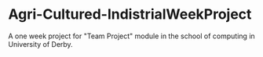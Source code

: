 # Agri-Cultured-IndistrialWeekProject

A one week project for "Team Project" module in the school of computing in University of Derby.

